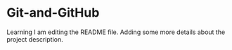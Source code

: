 # Git-and-GitHub
Learning
I am editing the README file. Adding some more details about the project description.
